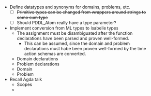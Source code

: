  
- Define datatypes and synonyms for domains, problems, etc.
    - [ ] ~~Primitive types can be changed from wrappers around strings to some sum type~~
    - [ ] Should PDDL_Atom really have a type parameter?
- Implement conversion from ML types to Isabelle types
    - The assignment must be disambiguated after the function declarations have been parsed and proven well-formed.
        - This can be assumed, since the domain and problem declarations must habe been proven well-formed by the time action schemas are converted.
    - Domain declarations
    - Problem declarations
    - Domain
    - Problem
- Recall Agda talk
    - Scopes
    - 